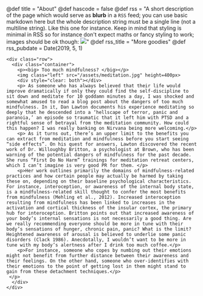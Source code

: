 @def title = "About"
@def hascode = false
@def rss = "A short description of the page which would serve as **blurb** in a `RSS` feed; you can use basic markdown here but the whole description string must be a single line (not a multiline string). Like this one for instance. Keep in mind that styling is minimal in RSS so for instance don't expect maths or fancy styling to work; images should be ok though: ![](https://upload.wikimedia.org/wikipedia/en/b/b0/Rick_and_Morty_characters.jpg)"
@def rss_title = "More goodies"
@def rss_pubdate = Date(2019, 5, 1)


~~~
<div class="row">
  <div class="container">
    <p><big> Too much mindfulness? </big></p>
    <img class="left" src="/assets/meditation.jpg" height=400px>
    <div style="clear: both"></div>
    <p> As someone who has always believed that their life would improve dramatically if only they could find the self-discipline to sit down and meditate for 10 goddamn minutes a day, I was shocked and somewhat amused to read a blog post about the dangers of too much mindfulness. In it, Dan Lawton documents his experience meditating so deeply that he descended into a ‘hellscape of terror, panic and paranoia,’ an episode so traumatic that it left him with PTSD and a rightful sense of betrayal from the meditation community. How could this happen? I was really banking on Nirvana being more welcoming.</p>
    <p> As it turns out, there’s an upper limit to the benefits you can extract from meditation and mindfulness before you start seeing “side effects”. On his quest for answers, Lawton discovered the recent work of Dr. Willoughby Britton, a psychologist at Brown, who has been warning of the potential dangers of mindfulness for the past decade. She runs “First Do No Harm” trainings for meditation retreat centers, which I can’t imagine is very good PR for them. </p>
    <p>Her work outlines primarily the domains of mindfulness-related practices and how certain people may actually be harmed by taking these on, depending on their baseline psychological characteristics. For instance, interoception, or awareness of the internal body state, is a mindfulness-related skill thought to confer the most benefits from mindfulness (Mehling et al., 2012). Increased interoception resulting from mindfulness has been linked to increases in the activation and cortical thickness of the insular cortex, the primary hub for interoception. Britton points out that increased awareness of your body’s internal sensations is not necessarily a good thing. Are we really recommending everyone should be more in tune with their body’s sensations of hunger, chronic pain, panic? What is the limit? Heightened awareness of arousal is believed to underlie some panic disorders (Clack 1986). Anecdotally, I wouldn’t want to be more in tune with my body’s alertness after I drink too much coffee.</p>    
    <p>For instance, someone who copes by numbing out their emotions might not benefit from further distance between their awareness and their feelings. On the other hand, someone who over-identifies with their emotions to the point of getting lost in them might stand to gain from these detachment techniques.</p>
 </p>
  </div>
</div>
~~~
